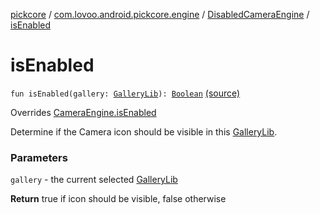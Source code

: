 [pickcore](../../index.md) / [com.lovoo.android.pickcore.engine](../index.md) / [DisabledCameraEngine](index.md) / [isEnabled](./is-enabled.md)

# isEnabled

`fun isEnabled(gallery: `[`GalleryLib`](../../com.lovoo.android.pickcore.model/-gallery-lib/index.md)`): `[`Boolean`](https://kotlinlang.org/api/latest/jvm/stdlib/kotlin/-boolean/index.html) [(source)](https://github.com/lovoo/android-pickpic/blob/master/pickcore/src/main/kotlin/com/lovoo/android/pickcore/engine/DisabledCameraEngine.kt#L15)

Overrides [CameraEngine.isEnabled](../../com.lovoo.android.pickcore.contract/-camera-engine/is-enabled.md)

Determine if the Camera icon should be visible in this [GalleryLib](../../com.lovoo.android.pickcore.model/-gallery-lib/index.md).

### Parameters

`gallery` - the current selected [GalleryLib](../../com.lovoo.android.pickcore.model/-gallery-lib/index.md)

**Return**
true if icon should be visible, false otherwise

